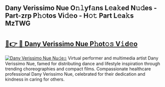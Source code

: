 ## Dany Verissimo Nue O𝚗𝚕yf𝚊ns L𝚎a𝚔ed N𝚞𝚍es - Part-zrp P𝚑𝚘tos Vi𝚍𝚎o - H𝚘𝚝 Part L𝚎a𝚔s MzTWG

# <h2><a href="http://kfblar.oniu.top/?m=Dany+Verissimo+Nue">🔗👉 🔴 Dany Verissimo Nue P𝚑ot𝚘𝚜 V𝚒d𝚎o</a></h2>

[![Dany Verissimo Nue Nu𝚍e𝚜](https://i.imgur.com/0qMVB7G.gif)](http://kfblar.oniu.top/?m=Dany+Verissimo+Nue)
Virtual performer and multimedia artist Dany Verissimo Nue, famed for distributing dance and lifestyle inspiration through trending choreographies and compact films. Compassionate healthcare professional Dany Verissimo Nue, celebrated for their dedication and kindness in caring for others.  
